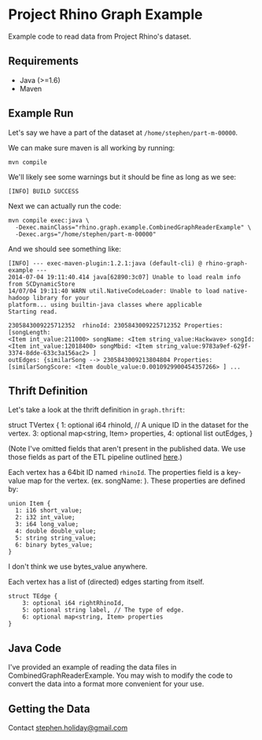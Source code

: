 # Project Rhino Graph Example
Example code to read data from Project Rhino's dataset.

## Requirements
 * Java (>=1.6)
 * Maven

## Example Run
Let's say we have a part of the dataset at `/home/stephen/part-m-00000`.

We can make sure maven is all working by running:

    mvn compile

We'll likely see some warnings but it should be fine as long as we see:

    [INFO] BUILD SUCCESS

Next we can actually run the code:

    mvn compile exec:java \
      -Dexec.mainClass="rhino.graph.example.CombinedGraphReaderExample" \
      -Dexec.args="/home/stephen/part-m-00000"

And we should see something like:

    [INFO] --- exec-maven-plugin:1.2.1:java (default-cli) @ rhino-graph-example ---
    2014-07-04 19:11:40.414 java[62890:3c07] Unable to load realm info from SCDynamicStore
    14/07/04 19:11:40 WARN util.NativeCodeLoader: Unable to load native-hadoop library for your
    platform... using builtin-java classes where applicable
    Starting read.

    2305843009225712352	 rhinoId: 2305843009225712352 Properties: [songLength:
    <Item int_value:211000> songName: <Item string_value:Hackwave> songId:
    <Item int_value:12018400> songMbid: <Item string_value:9783a9ef-629f-3374-8dde-633c3a156ac2> ]
    outEdges: {similarSong --> 2305843009213804804 Properties:
    [similarSongScore: <Item double_value:0.0010929900454357266> ] ...


## Thrift Definition
Let's take a look at the thrift definition in `graph.thrift`:

  struct TVertex {
    1: optional i64 rhinoId, // A unique ID in the dataset for the vertex.
    3: optional map<string, Item> properties,
    4: optional list<TEdge> outEdges,
  }

(Note I've omitted fields that aren't present in the published data.
We use those fields as part of the ETL pipeline outlined
[here](http://stephenholiday.com/articles/2014/batch-graph-build-using-hadoop-and-titan/).)

Each vertex has a 64bit ID named `rhinoId`. The properties field is a key-value map for the vertex.
(ex. songName: <Item string_value:Hackwave>). These properties are defined by:

    union Item {
      1: i16 short_value;
      2: i32 int_value;
      3: i64 long_value;
      4: double double_value;
      5: string string_value;
      6: binary bytes_value;
    }

I don't think we use bytes_value anywhere.

Each vertex has a list of (directed) edges starting from itself.

    struct TEdge {
        3: optional i64 rightRhinoId,
        5: optional string label, // The type of edge.
        6: optional map<string, Item> properties
    }

## Java Code
I've provided an example of reading the data files in CombinedGraphReaderExample.
You may wish to modify the code to convert the data into a format more convenient for your use.

## Getting the Data
Contact stephen.holiday@gmail.com